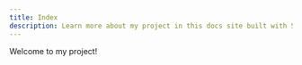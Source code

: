 ```yaml
---
title: Index
description: Learn more about my project in this docs site built with Starlight.
---
```


Welcome to my project!
